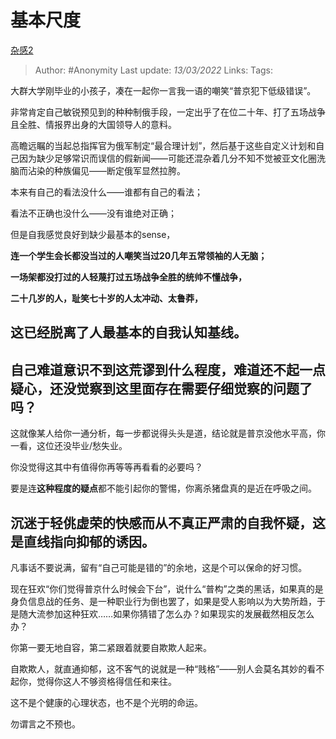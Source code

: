 # 基本尺度
[杂感2](https://zhuanlan.zhihu.com/p/476683820)

> Author: #Anonymity
> Last update: *13/03/2022*
> Links:
> Tags:

大群大学刚毕业的小孩子，凑在一起你一言我一语的嘲笑“普京犯下低级错误”。

非常肯定自己敏锐预见到的种种制俄手段，一定出乎了在位二十年、打了五场战争且全胜、情报界出身的大国领导人的意料。

高瞻远瞩的当起总指挥官为俄军制定“最合理计划”，然后基于这些自定义计划和自己因为缺少足够常识而误信的假新闻——可能还混杂着几分不知不觉被亚文化圈洗脑而沾染的种族偏见——断定俄军显然拉胯。

本来有自己的看法没什么——谁都有自己的看法；

看法不正确也没什么——没有谁绝对正确；

但是自我感觉良好到缺少最基本的sense，

**连一个学生会长都没当过的人嘲笑当过20几年五常领袖的人无脑；**

**一场架都没打过的人轻蔑打过五场战争全胜的统帅不懂战争，**

**二十几岁的人，耻笑七十岁的人太冲动、太鲁莽，**

## **这已经脱离了人最基本的自我认知基线。**

## 自己难道意识不到这荒谬到什么程度，难道还不起一点疑心，还没觉察到这里面存在需要仔细觉察的问题了吗？

这就像某人给你一通分析，每一步都说得头头是道，结论就是普京没他水平高，你一看，这位还没毕业/愁失业。

你没觉得这其中有值得你再等等再看看的必要吗？

要是连**这种程度的疑点**都不能引起你的警惕，你离杀猪盘真的是近在呼吸之间。

## **沉迷于轻佻虚荣的快感而从不真正严肃的自我怀疑，这是直线指向抑郁的诱因。**

凡事话不要说满，留有“自己可能是错的”的余地，这是个可以保命的好习惯。

现在狂欢“你们觉得普京什么时候会下台”，说什么“普构”之类的黑话，如果真的是身负信息战的任务、是一种职业行为倒也罢了，如果是受人影响以为大势所趋，于是随大流参加这种狂欢……如果你猜错了怎么办？如果现实的发展截然相反怎么办？

你第一要无地自容，第二紧跟着就要自欺欺人起来。

自欺欺人，就直通抑郁，这不客气的说就是一种“贱格”——别人会莫名其妙的看不起你，觉得你这人不够资格得信任和来往。

这不是个健康的心理状态，也不是个光明的命运。

勿谓言之不预也。


